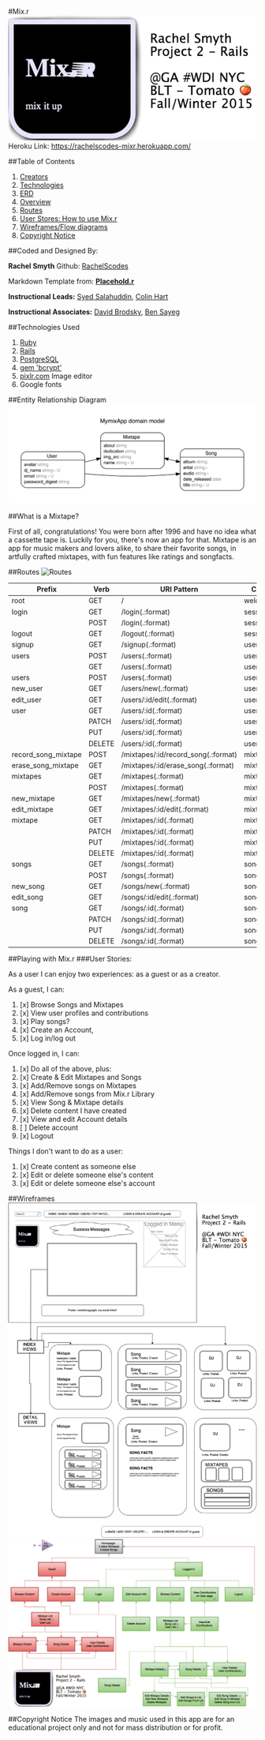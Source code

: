 #Mix.r
![Mixr-Logo](https://raw.githubusercontent.com/RachelScodes/mymix/master/mixr-logo.png)
Heroku Link: https://rachelscodes-mixr.herokuapp.com/

##Table of Contents
1. [Creators](#coded-and-designed-by)
2. [Technologies](#technologies-used)
3. [ERD](#entity-relationship-diagram)
4. [Overview](#what-is-a-mixtape)
5. [Routes](#routes)
6. [User Stores: How to use Mix.r](#user-stories)
7. [Wireframes/Flow diagrams](#wireframes)
8. [Copyright Notice](#copyright-notice)


##Coded and Designed By:

**Rachel Smyth**
Github: [RachelScodes](https://github.com/RachelScodes)

Markdown Template from: **[Placehold.r](https://github.com/DBrodsky90/Placeholdr_app)**

**Instructional Leads:** [Syed Salahuddin](), [Colin Hart]()

**Instructional Associates:** [David Brodsky](), [Ben Sayeg]()

##Technologies Used

1. [Ruby](https://github.com/ruby/ruby)
2. [Rails](https://github.com/rails/rails)
3. [PostgreSQL](https://github.com/postgres/postgres)
4. [gem 'bcrypt'](https://github.com/codahale/bcrypt-ruby)
5. [pixlr.com](https://pixlr.com/editor/) Image editor
6. Google fonts


##Entity Relationship Diagram
![ERD](https://raw.githubusercontent.com/RachelScodes/mymix/habtmUniq/erd-current.png)

##What is a Mixtape?

First of all, congratulations! You were born after 1996 and have no idea what a cassette tape is. Luckily for you, there's now an app for that.
Mixtape is an app for music makers and lovers alike, to share their favorite songs, in artfully crafted mixtapes, with fun features like ratings and songfacts.


##Routes
![Routes]()

|Prefix	 | Verb	 | URI Pattern	 | Controller#Action   |
|---------|--------|--------------|-------------------   |
| root    | GET    | /  |welcome#index|
| login	 | GET	 | /login(.:format)	 | sessions#new |
| 	 | POST	 | /login(.:format)	 | sessions#create  |
| logout	 | GET	 | /logout(.:format)	 | sessions#destroy |
| signup	 | GET	 | /signup(.:format)	 | users#new  |
| users	 | POST	 | /users(.:format)	 | users#create   |
| 	 | GET	 | /users(.:format)	 | users#index   |
| users	 | POST	 | /users(.:format)	 | users#create   | I have no idea why this is listed twice |
| new_user	 | GET	 | /users/new(.:format)	 | users#new   |
| edit_user	 | GET	 | /users/:id/edit(.:format)	 | users#edit  |
| user	 | GET	 | /users/:id(.:format)	 | users#show   |
| 	 | PATCH	 | /users/:id(.:format)	 | users#update   |
| 	 | PUT	 | /users/:id(.:format)	 | users#update  |
| 	 | DELETE	 | /users/:id(.:format)	 | users#destroy |
|record_song_mixtape | POST  |  /mixtapes/:id/record_song(.:format) | mixtapes#record_song |
| erase_song_mixtape | GET  |   /mixtapes/:id/erase_song(.:format) | mixtapes#erase_song |
| mixtapes	 | GET	 | /mixtapes(.:format)	 | mixtapes#index  |
| 	 | POST	 | /mixtapes(.:format)	 | mixtapes#create  |
| new_mixtape	 | GET	 | /mixtapes/new(.:format)	 | mixtapes#new   |
| edit_mixtape	 | GET	 | /mixtapes/:id/edit(.:format)	| mixtapes#edit |
| mixtape	 | GET	 | /mixtapes/:id(.:format)	 | mixtapes#show   |
| 	 | PATCH	 | /mixtapes/:id(.:format)	 | mixtapes#update   |
| 	 | PUT	 | /mixtapes/:id(.:format)	 | mixtapes#update  |
| 	 | DELETE	 | /mixtapes/:id(.:format)	 | mixtapes#destroy |
| songs	 | GET	 | /songs(.:format)	 | songs#index  |
| 	 | POST	 | /songs(.:format)	 | songs#create  |
| new_song	 | GET	 | /songs/new(.:format)	 | songs#new   |
| edit_song	 | GET	 | /songs/:id/edit(.:format)	 | songs#edit  |
| song	 | GET	 | /songs/:id(.:format)	 | songs#show   |
| 	 | PATCH	 | /songs/:id(.:format)	 | songs#update   |
| 	 | PUT	 | /songs/:id(.:format)	 | songs#update  |
| 	 | DELETE	 | /songs/:id(.:format)	 | songs#destroy |

##Playing with Mix.r
###User Stories:

As a user I can enjoy two experiences: as a guest or as a creator.

As a guest, I can:
  1. [x] Browse Songs and Mixtapes
  1. [x] View user profiles and contributions
  1. [x] Play songs?
  1. [x] Create an Account,
  1. [x] Log in/log out

Once logged in, I can:
  1. [x] Do all of the above, plus:
  1. [x] Create & Edit Mixtapes and Songs
  1. [x] Add/Remove songs on Mixtapes
  1. [x] Add/Remove songs from Mix.r Library
  1. [x] View Song & Mixtape details
  1. [x] Delete content I have created
  1. [x] View and edit Account details
  1. [ ] Delete account
  1. [x] Logout

Things I don't want to do as a user:
  1. [x] Create content as someone else
  1. [x] Edit or delete someone else's content
  1. [x] Edit or delete someone else's account

##Wireframes
![Wireframe](https://raw.githubusercontent.com/RachelScodes/mymix/habtmUniq/Wireframes.png)
![Flowchart](https://raw.githubusercontent.com/RachelScodes/mymix/habtmUniq/mixr-flow.png)

##Copyright Notice
The images and music used in this app are for an educational project only and not for mass distribution or for profit.

